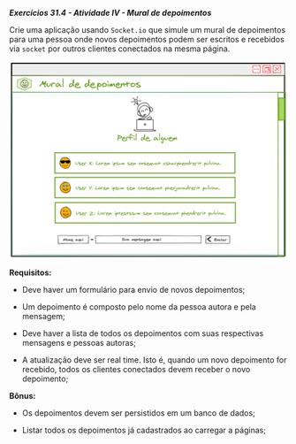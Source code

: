 _**Exercícios 31.4 - Atividade IV - Mural de depoimentos**_

Crie uma aplicação usando `Socket.io` que simule um mural de depoimentos para uma pessoa onde novos depoimentos podem ser escritos e recebidos via `socket` por outros clientes conectados na mesma página.

![App-4-mural-de-depoimentos](../images/app-4.png)

**Requisitos:**

 - Deve haver um formulário para envio de novos depoimentos;

 - Um depoimento é composto pelo nome da pessoa autora e pela mensagem;

 - Deve haver a lista de todos os depoimentos com suas respectivas mensagens e pessoas autoras;

 - A atualização deve ser real time. Isto é, quando um novo depoimento for recebido, todos os clientes conectados devem receber o novo depoimento;

**Bônus:**

 - Os depoimentos devem ser persistidos em um banco de dados;

 - Listar todos os depoimentos já cadastrados ao carregar a páginas;
